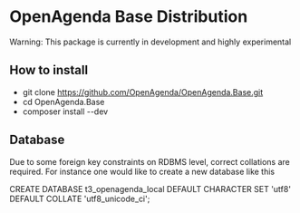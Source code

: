 # OpenAgenda Base Distribution

Warning: This package is currently in development and highly experimental


## How to install

* git clone https://github.com/OpenAgenda/OpenAgenda.Base.git
* cd OpenAgenda.Base
* composer install --dev


## Database

Due to some foreign key constraints on RDBMS level, correct collations are required.
For instance one would like to create a new database like this

CREATE DATABASE t3_openagenda_local DEFAULT CHARACTER SET 'utf8' DEFAULT COLLATE 'utf8_unicode_ci';